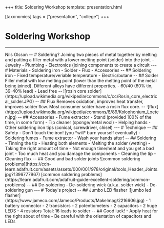 +++
title: Soldering Workshop
template: presentation.html

[taxonomies]
tags = ["presentation", "college"]
+++

# Soldering Workshop
<hr/>
Nils Olsson
--
# Soldering?
Joining two pieces of metal together by melting and putting a filler
metal with a lower melting point (solder) into the joint.
<!-- .element: class="fragment" -->
- Jewelry
<!-- .element: class="fragment" -->
- Plumbing
<!-- .element: class="fragment" -->
- Electronics (joining components to create a circuit
<!-- .element: class="fragment" -->
---
# Materials
- Soldering iron
- Solder
- Flux
- Accessories
--
## Soldering iron
- Fixed temperature/veriable temperature
- Electric/butane
--
## Solder
Filler metal with low melting point (lower than the melting point of
the metal being joined). Different alloys have different properties.
- 60/40 (60% tin, 39-40% lead)
- Lead free
--
![rosin core
solder](https://upload.wikimedia.org/wikipedia/commons/c/cc/Rosin_core_electrical_solder.JPG)
<!-- .element: style="height:90vh;" -->
--
## Flux
Removes oxidation, improves heat transfer, improves solder flow.
Most consumer solder have a rosin flux core.
--
![flux](https://upload.wikimedia.org/wikipedia/commons/8/89/Kolophonium_Loeten.jpg)
<!-- .element: style="height:90vh;" -->
--
## Accessories
- Fume extractor
- Stand (provided 100% of the time, in some form)
- Tip cleaner (sponge/metal wool)
- Helping hands
- Other soldering iron tips (conical, screwdriver, chisel)
---
# Technique
--
## Safety
- Don't touch the iron! (you *will* burn yourself eventually)
- Soldering fumes
- Fume extractor
- Wash your hands after!
--
## Soldering
- Tinning the tip
- Heating both elements
- Melting the solder (wetting)
- Taking the right amount of time
  - Not enough time/heat and you get a bad joint
  - Too much heat and you damage the components
- Cleaning the tip
- Cleaning flux
--
## Good and bad solder joints
![common soldering
problems](https://cdn-learn.adafruit.com/assets/assets/000/001/978/original/tools_Header_Joints.jpg?1396777967)
[common soldering
problems](https://learn.adafruit.com/adafruit-guide-excellent-soldering/common-problems)
--
## De-soldering
- De-soldering wick (a.k.a. solder wick)
- De-soldering gun
---
# Today's project
--
## Jumbo LED flasher
![jumbo led
flasher](https://www.jameco.com/Jameco/Products/MakeImag/2216606.jpg)
<!-- .element: class="fragment fade-out center" data-fragment-index="1" -->
- 1 battery connector
<!-- .element: class="fragment" data-fragment-index="1" -->
- 2 transistors
<!-- .element: class="fragment" data-fragment-index="1" -->
- 2 potentiometers
<!-- .element: class="fragment" data-fragment-index="1" -->
- 2 capacitors
<!-- .element: class="fragment" data-fragment-index="1" -->
- 2 huge LEDS
<!-- .element: class="fragment" data-fragment-index="1" -->
- 4 resistors
<!-- .element: class="fragment" data-fragment-index="1" -->
Total: 16 leads to solder
<!-- .element: class="fragment" data-fragment-index="1" -->
--
## Good luck!
- Apply heat for the right about of time
- Be careful with the orientation of capacitors and LEDs
